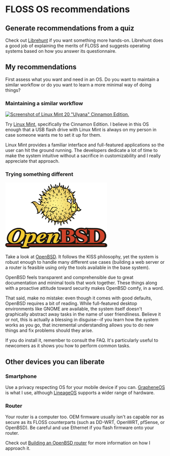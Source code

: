 # FLOSS OS recommendations

## Generate recommendations from a quiz

Check out [Librehunt](https://librehunt.org/) if you want something more
hands-on. Librehunt does a good job of explaining the merits of FLOSS
and suggests operating systems based on how you answer its
questionnaire.

## My recommendations

First assess what you want and need in an OS. Do you want to maintain
a similar workflow or do you want to learn a more minimal way of doing
things?

### Maintaining a similar workflow

[![Screenshot of Linux Mint 20 "Ulyana" Cinnamon
Edition.](/images/cinnamon-thumb.png)](/images/cinnamon-full.png)

Try [Linux Mint](https://www.linuxmint.com/download.php),
specifically the Cinnamon Edition. I believe in this OS enough that
a USB flash drive with Linux Mint is always on my person in case someone
wants me to set it up for them.

Linux Mint provides a familiar interface and full-featured applications
so the user can hit the ground running. The developers dedicate a lot of
time to make the system intuitive without a sacrifice in customizability
and I really appreciate that approach.

### Trying something different

[![The OpenBSD logo.](/images/openbsd-logo.png)](/images/openbsd-logo.png)

Take a look at [OpenBSD](https://www.openbsd.org/). It follows the KISS
philosophy, yet the system is robust enough to handle many different use
cases (building a web server or a router is feasible using only the
tools available in the base system).

OpenBSD feels transparent and comprehensible due to great documentation
and minimal tools that work together. These things along with
a proactive attitude toward security makes OpenBSD comfy, in a word.

That said, make no mistake: even though it comes with good defaults,
OpenBSD requires a bit of reading. While full-featured desktop environments
like GNOME are available, the system itself doesn't graphically abstract
away tasks in the name of user friendliness. Believe it or not, this is
actually a blessing in disguise--if you learn how the system works as
you go, that incremental understanding allows you to do new things and
fix problems should they arise.

If you do install it, remember to consult the FAQ. It's particularly
useful to newcomers as it shows you how to perform common tasks.

## Other devices you can liberate

### Smartphone

Use a privacy respecting OS for your mobile device if you can.
[GrapheneOS](https://grapheneos.org/) is what I use, although
[LineageOS](https://www.lineageos.org/) supports a wider range of
hardware.

### Router

Your router is a computer too. OEM firmware usually isn't as capable nor
as secure as its FLOSS counterparts (such as DD-WRT, OpenWRT, pfSense,
or OpenBSD). Be careful and use Ethernet if you flash firmware onto your
router.

Check out [Building an OpenBSD router](/openbsd-router.html) for more
information on how I approach it.
